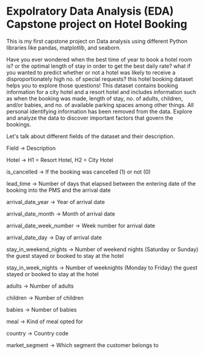 # Expolratory Data Analysis (EDA) Capstone project on Hotel Booking

This is my first capstone project on Data analysis using different Python libraries like pandas, matplotlib, and seaborn.

Have you ever wondered when the best time of year to book a hotel room is? or the optimal length of stay in order to get the best daily rate? what if you wanted to predict whether or not a hotel was likely to receive a disproportionately high no. of special requests? this hotel booking dataset helps you to explore those questions! This dataset contains booking information for a city hotel and a resort hotel and includes information such as when the booking was made, length of stay, no. of adults, children, and/or babies, and no. of available parking spaces among other things. All personal identifying information has been removed from the data. Explore and analyze the data to discover important factors that govern the bookings.

Let's talk about different fields of the dataset and their description.

Field  → Description

Hotel → H1 = Resort Hotel, H2 = City Hotel

is_cancelled → If the booking was cancelled (1) or not (0)

lead_time → Number of days that elapsed between the entering date of the booking into the PMS and the arrival date 

arrival_date_year → Year of arrival date

arrival_date_month → Month of arrival date

arrival_date_week_number → Week number for arrival date

arrival_date_day → Day of arrival date

stay_in_weekend_nights → Number of weekend nights (Saturday or Sunday) the guest stayed or booked to stay at the hotel

stay_in_week_nights → Number of weeknights (Monday to Friday) the guest stayed or booked to stay at the hotel

adults → Number of adults

children → Number of children

babies → Number of babies

meal → Kind of meal opted for

country → Country code

market_segment → Which segment the customer belongs to 
